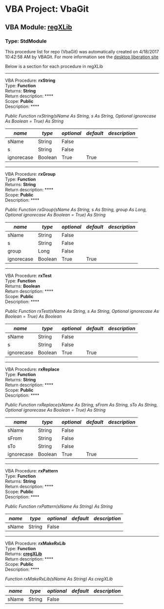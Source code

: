 # VBA Project: **VbaGit**
## VBA Module: **[regXLib](/libraries/regXLib.vba "source is here")**
### Type: StdModule  

This procedure list for repo (VbaGit) was automatically created on 4/18/2017 10:42:58 AM by VBAGit.
For more information see the [desktop liberation site](http://ramblings.mcpher.com/Home/excelquirks/drivesdk/gettinggithubready "desktop liberation")

Below is a section for each procedure in regXLib

---
VBA Procedure: **rxString**  
Type: **Function**  
Returns: **String**  
Return description: ****  
Scope: **Public**  
Description: ****  

*Public Function rxString(sName As String, s As String, Optional ignorecase As Boolean = True) As String*  

*name*|*type*|*optional*|*default*|*description*
---|---|---|---|---
sName|String|False||
s|String|False||
ignorecase|Boolean|True| True|


---
VBA Procedure: **rxGroup**  
Type: **Function**  
Returns: **String**  
Return description: ****  
Scope: **Public**  
Description: ****  

*Public Function rxGroup(sName As String, s As String, group As Long, Optional ignorecase As Boolean = True) As String*  

*name*|*type*|*optional*|*default*|*description*
---|---|---|---|---
sName|String|False||
s|String|False||
group|Long|False||
ignorecase|Boolean|True| True|


---
VBA Procedure: **rxTest**  
Type: **Function**  
Returns: **Boolean**  
Return description: ****  
Scope: **Public**  
Description: ****  

*Public Function rxTest(sName As String, s As String, Optional ignorecase As Boolean = True) As Boolean*  

*name*|*type*|*optional*|*default*|*description*
---|---|---|---|---
sName|String|False||
s|String|False||
ignorecase|Boolean|True| True|


---
VBA Procedure: **rxReplace**  
Type: **Function**  
Returns: **String**  
Return description: ****  
Scope: **Public**  
Description: ****  

*Public Function rxReplace(sName As String, sFrom As String, sTo As String, Optional ignorecase As Boolean = True) As String*  

*name*|*type*|*optional*|*default*|*description*
---|---|---|---|---
sName|String|False||
sFrom|String|False||
sTo|String|False||
ignorecase|Boolean|True| True|


---
VBA Procedure: **rxPattern**  
Type: **Function**  
Returns: **String**  
Return description: ****  
Scope: **Public**  
Description: ****  

*Public Function rxPattern(sName As String) As String*  

*name*|*type*|*optional*|*default*|*description*
---|---|---|---|---
sName|String|False||


---
VBA Procedure: **rxMakeRxLib**  
Type: **Function**  
Returns: **[cregXLib](/libraries/cregXLib_cls.md "cregXLib")**  
Return description: ****  
Scope: **Public**  
Description: ****  

*Function rxMakeRxLib(sName As String) As cregXLib*  

*name*|*type*|*optional*|*default*|*description*
---|---|---|---|---
sName|String|False||
